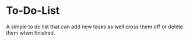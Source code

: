 # To-Do-List
A simple to do list that can add new tasks as well cross them off or delete them when finished.
